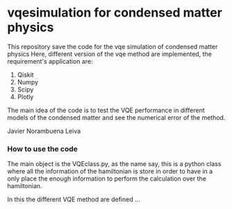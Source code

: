 # vqesimulation for condensed matter physics

This repository save the code for the vqe simulation of condensed matter physics
Here, different version of the vqe method are implemented, the requirement's application are:
1. Qiskit
2. Numpy
3. Scipy
4. Plotly

The main idea of the code is to test the VQE performance in different models of the condensed matter
and see the numerical error of the method.

Javier Norambuena Leiva


### How to use the code
The main object is the VQEclass.py, as the name say, this is a python class where all the information of the hamiltonian
is store in order to have in a only place the enough information to perform the calculation over the hamiltonian.

In this the different VQE method are defined ...

